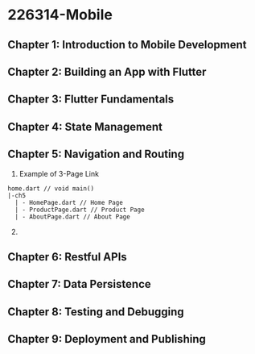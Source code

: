 # 226314-Mobile
## Chapter 1: Introduction to Mobile Development
## Chapter 2: Building an App with Flutter
## Chapter 3: Flutter Fundamentals
## Chapter 4: State Management
## Chapter 5: Navigation and Routing
1. Example of 3-Page Link 
```
home.dart // void main()
|-ch5
  | - HomePage.dart // Home Page
  | - ProductPage.dart // Product Page
  | - AboutPage.dart // About Page
```
2. 

## Chapter 6: Restful APIs
## Chapter 7: Data Persistence
## Chapter 8: Testing and Debugging
## Chapter 9: Deployment and Publishing